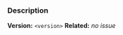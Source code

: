 ###  Description
**Version:** `<version>`
**Related:** _no issue_

<!--
Here you can describe changes and provide examples
-->
